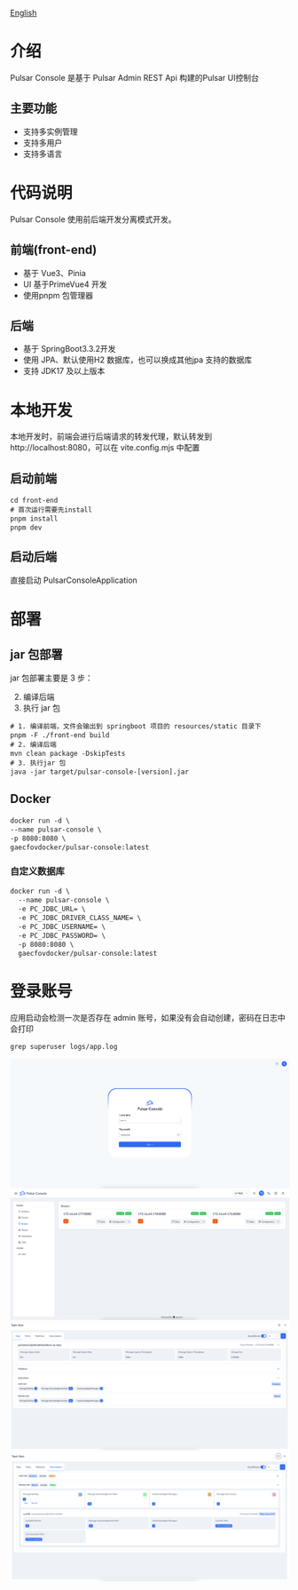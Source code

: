 [English](README_en.md)

# 介绍
Pulsar Console 是基于 Pulsar Admin REST Api 构建的Pulsar UI控制台

## 主要功能
* 支持多实例管理
* 支持多用户
* 支持多语言

# 代码说明
Pulsar Console 使用前后端开发分离模式开发。

## 前端(front-end)
* 基于 Vue3、Pinia
* UI 基于PrimeVue4 开发
* 使用pnpm 包管理器

## 后端
* 基于 SpringBoot3.3.2开发
* 使用 JPA、默认使用H2 数据库，也可以换成其他jpa 支持的数据库
* 支持 JDK17 及以上版本

# 本地开发
本地开发时，前端会进行后端请求的转发代理，默认转发到 http://localhost:8080，可以在 vite.config.mjs 中配置
## 启动前端
```
cd front-end
# 首次运行需要先install
pnpm install
pnpm dev
```
## 启动后端
直接启动 PulsarConsoleApplication

# 部署
## jar 包部署
jar 包部署主要是 3 步：

2. 编译后端
3. 执行 jar 包

```shell
# 1. 编译前端，文件会输出到 springboot 项目的 resources/static 目录下
pnpm -F ./front-end build
# 2. 编译后端
mvn clean package -DskipTests
# 3. 执行jar 包
java -jar target/pulsar-console-[version].jar
```

## Docker
```
docker run -d \
--name pulsar-console \
-p 8080:8080 \
gaecfovdocker/pulsar-console:latest
```

### 自定义数据库
```shell
docker run -d \
  --name pulsar-console \
  -e PC_JDBC_URL= \
  -e PC_JDBC_DRIVER_CLASS_NAME= \
  -e PC_JDBC_USERNAME= \
  -e PC_JDBC_PASSWORD= \
  -p 8080:8080 \
  gaecfovdocker/pulsar-console:latest
```

# 登录账号
应用启动会检测一次是否存在 admin 账号，如果没有会自动创建，密码在日志中会打印
```
grep superuser logs/app.log
```
![login.png](docs/images/login.png)
![broker.png](docs/images/broker.png)
![topic_stats.png](docs/images/topic_stats.png)
![subscriptions.png](docs/images/subscriptions.png)